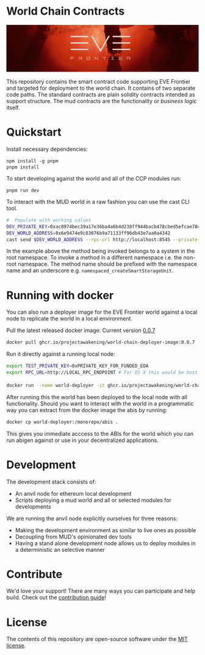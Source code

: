 # World Chain Contracts

![EVE Frontier cover logo](./EVEFrontierCover.png)

This repository contains the smart contract code supporting EVE Frontier and targeted for deployment to the world chain. It contains of two separate code paths. The standard contracts are plain solidity contracts intended as support structure. The mud contracts are the functionality or *business logic* itself.

# Quickstart

Install necessary dependencies:

```
npm install -g pnpm
pnpm install 
``` 

To start developing against the world and all of the CCP modules run:

```
pnpm run dev
```

To interact with the MUD world in a raw fashion you can use the cast CLI tool.

```bash
#  Populate with working values
DEV_PRIVATE_KEY=0xac0974bec39a17e36ba4a6b4d238ff944bacb478cbed5efcae784d7bf4f2ff80
DEV_WORLD_ADDRESS=0x6e9474e9c83676b9a71133ff96db43e7aa0a4342
cast send $DEV_WORLD_ADDRESS --rpc-url http://localhost:8545 --private-key $DEV_PRIVATE_KEY  "createSmartStorageUnit(string,string)" "name" "description"
```

In the example above the method being invoked belongs to a system in the root namespace. To invoke a method in a different namespace i.e. the non-root namespace. The method name should be prefixed with the namespace name and an underscore e.g. `namespaced_createSmartStorageUnit`.

# Running with docker

You can also run a deployer image for the EVE Frontier world against a local node to replicate the world in a local environment.

Pull the latest released docker image: Current version [0.0.7](https://github.com/projectawakening/world-chain-contracts/pkgs/container/world-chain-deployer-image/220295954?tag=0.0.7)
```bash
docker pull ghcr.io/projectawakening/world-chain-deployer-image:0.0.7
```

Run it directly against a running local node:
```bash
export TEST_PRIVATE_KEY=0xPRIVATE_KEY_FOR_FUNDED_EOA
export RPC_URL=http://LOCAL_RPC_ENDPOINT # For OS X this would be host.docker.internal:8545 docker can acess localhost

docker run --name world-deployer -it ghcr.io/projectawakening/world-chain-deployer-image:0.0.7 --rpc-url $RPC_URL --private-key $TEST_PRIVATE_KEY
```
After running this the world has been deployed to the local node with all functionality. Should you want to interact with the world in a programmatic way you can extract from the docker image the abis by running:
```bash
docker cp world-deployer:/monorepo/abis .
```

This gives you immediate acccess to the ABIs for the world which you can run abigen against or use in your decentralized applications.

# Development

The development stack consists of:

- An anvil node for ethereum local development
- Scripts deploying a mud world and all or selected modules for developments

We are running the anvil node explicitly ourselves for three reasons:

- Making the development environment as similar to live ones as possible
- Decoupling from MUD's opinionated dev tools
- Having a stand alone development node allows us to deploy modules in a deterministic an selective manner

# Contribute
We'd love your support! There are many ways you can participate and help build. Check out the [contribution guide](CONTRIBUTING.md)!

# License 
The contents of this repository are open-source software under the [MIT license](./LICENSE).
